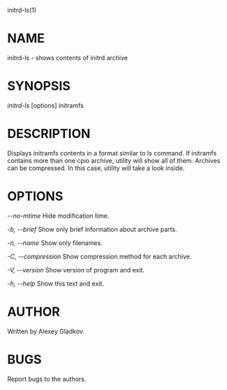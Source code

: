 initrd-ls(1)

# NAME

initrd-ls - shows contents of initrd archive

# SYNOPSIS

*initrd-ls* [options] initramfs

# DESCRIPTION

Displays initramfs contents in a format similar to ls command. If initramfs
contains more than one cpio archive, utility will show all of them. Archives
can be compressed. In this case, utility will take a look inside.

# OPTIONS

*--no-mtime*
	Hide modification time.

*-b, --brief*
	Show only brief information about archive parts.

*-n, --name*
	Show only filenames.

*-C, --compression*
	Show compression method for each archive.

*-V, --version*
	Show version of program and exit.

*-h, --help*
	Show this text and exit.

# AUTHOR

Written by Alexey Gladkov.

# BUGS

Report bugs to the authors.
